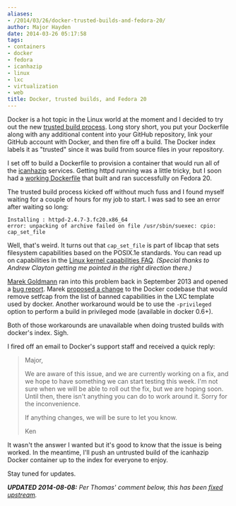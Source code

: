 ```yaml
---
aliases:
- /2014/03/26/docker-trusted-builds-and-fedora-20/
author: Major Hayden
date: 2014-03-26 05:17:58
tags:
- containers
- docker
- fedora
- icanhazip
- linux
- lxc
- virtualization
- web
title: Docker, trusted builds, and Fedora 20
---
```


Docker is a hot topic in the Linux world at the moment and I decided to try out the new [trusted build process][3]. Long story short, you put your Dockerfile along with any additional content into your GitHub repository, link your GitHub account with Docker, and then fire off a build. The Docker index labels it as "trusted" since it was build from source files in your repository.

I set off to build a Dockerfile to provision a container that would run all of the [icanhazip][4] services. Getting httpd running was a little tricky, but I soon had a [working Dockerfile][5] that built and ran successfully on Fedora 20.

The trusted build process kicked off without much fuss and I found myself waiting for a couple of hours for my job to start. I was sad to see an error after waiting so long:

```
Installing : httpd-2.4.7-3.fc20.x86_64
error: unpacking of archive failed on file /usr/sbin/suexec: cpio: cap_set_file
```


Well, that's weird. It turns out that `cap_set_file` is part of libcap that sets filesystem capabilities based on the POSIX.1e standards. You can read up on capabilities in the [Linux kernel capabilities FAQ][6]. _(Special thanks to Andrew Clayton getting me pointed in the right direction there.)_

[Marek Goldmann][7] ran into this problem back in September 2013 and opened a [bug report][8]. Marek [proposed a change][9] to the Docker codebase that would remove setfcap from the list of banned capabilities in the LXC template used by docker. Another workaround would be to use the `-privileged` option to perform a build in privileged mode (available in docker 0.6+).

Both of those workarounds are unavailable when doing trusted builds with docker's index. Sigh.

I fired off an email to Docker's support staff and received a quick reply:

> Major,
>
> We are aware of this issue, and we are currently working on a fix, and we hope to have something we can start testing this week. I'm not sure when we will be able to roll out the fix, but we are hoping soon. Until then, there isn't anything you can do to work around it. Sorry for the inconvenience.
>
> If anything changes, we will be sure to let you know.
>
> Ken

It wasn't the answer I wanted but it's good to know that the issue is being worked. In the meantime, I'll push an untrusted build of the icanhazip Docker container up to the index for everyone to enjoy.

Stay tuned for updates.

_**UPDATED 2014-08-08:** Per Thomas' comment below, this has been [fixed upstream][10]._

 [1]: /wp-content/uploads/2014/03/docker-whale.png
 [2]: /wp-content/uploads/2012/01/fedorainfinity.png
 [3]: http://blog.docker.io/2013/11/introducing-trusted-builds/
 [4]: /icanhazip-com-faq/
 [5]: https://github.com/major/icanhaz/blob/master/docker/Dockerfile
 [6]: https://www.kernel.org/pub/linux/libs/security/linux-privs/kernel-2.2/capfaq-0.2.txt
 [7]: http://fedoraproject.org/wiki/User:Goldmann
 [8]: https://bugzilla.redhat.com/show_bug.cgi?id=1012952
 [9]: https://bugzilla.redhat.com/attachment.cgi?id=804061&action=diff
 [10]: https://github.com/docker/docker/pull/5930